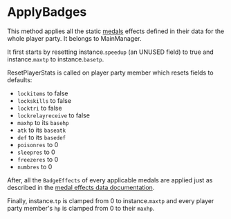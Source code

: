 # ApplyBadges
This method applies all the static [medals](../Enums%20and%20IDs/Medal.md) effects defined in their data for the whole player party. It belongs to MainManager.

It first starts by resetting instance.`speedup` (an UNUSED field) to true and instance.`maxtp` to instance.`basetp`.

ResetPlayerStats is called on player party member which resets  fields to defaults:

- `lockitems` to false
- `lockskills` to false
- `locktri` to false
- `lockrelayreceive` to false
- `maxhp` to its `basehp`
- `atk` to its `baseatk`
- `def` to its `basedef`
- `poisonres` to 0
- `sleepres` to 0
- `freezeres` to 0
- `numbres` to 0

After, all the `BadgeEffects` of every applicable medals are applied just as described in the [medal effects data documentation](../TextAsset%20Data/Medals%20data.md#medal-effects).

Finally, instance.`tp` is clamped from 0 to instance.`maxtp` and every player party member's `hp` is clamped from 0 to their `maxhp`.